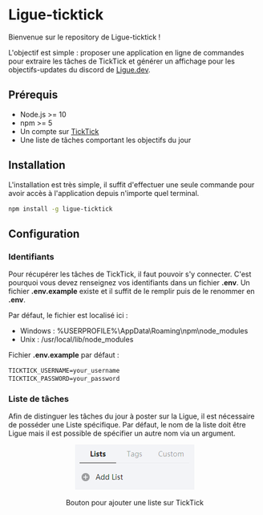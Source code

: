 # Ligue-ticktick

Bienvenue sur le repository de Ligue-ticktick !

L'objectif est simple : proposer une application en ligne de commandes pour extraire les tâches de TickTick et générer un affichage pour les objectifs-updates du discord de [Ligue.dev](https://ligue.dev).

## Prérequis

- Node.js >= 10
- npm >= 5
- Un compte sur [TickTick](https://ticktick.com)
- Une liste de tâches comportant les objectifs du jour

## Installation

L'installation est très simple, il suffit d'effectuer une seule commande pour avoir accès à l'application depuis n'importe quel terminal.

```bash
npm install -g ligue-ticktick
```

## Configuration

### Identifiants

Pour récupérer les tâches de TickTick, il faut pouvoir s'y connecter. C'est pourquoi vous devez renseignez vos identifiants dans un fichier **.env**. Un fichier **.env.example** existe et il suffit de le remplir puis de le renommer en **.env**.

Par défaut, le fichier est localisé ici :

- Windows : %USERPROFILE%\AppData\Roaming\npm\node_modules
- Unix : /usr/local/lib/node_modules

Fichier **.env.example** par défaut :

```env
TICKTICK_USERNAME=your_username
TICKTICK_PASSWORD=your_password
```

### Liste de tâches

Afin de distinguer les tâches du jour à poster sur la Ligue, il est nécessaire de posséder une Liste spécifique. Par défaut, le nom de la liste doit être Ligue mais il est possible de spécifier un autre nom via un argument.

<div align="center">
	<img width="238" height="90" src="AddListButton.PNG">
	<p>Bouton pour ajouter une liste sur TickTick<p>
</div>
